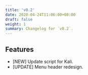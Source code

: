 ```yaml
---
title: 'v0.2'
date: 2020-04-24T11:06:00+08:00
draft: false
weight: 1
summary: Changelog for `v0.2`.
---
```


## Features
* [NEW] Update script for Kali.
* [UPDATE] Menu header redesign.
